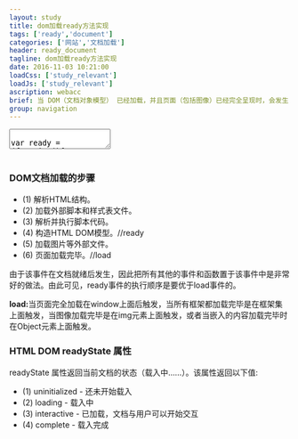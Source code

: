 ```yaml
---
layout: study
title: dom加载ready方法实现
tags: ['ready','document']
categories: ['网站','文档加载']
header: ready_document
tagline: dom加载ready方法实现
date: 2016-11-03 10:21:00
loadCss: ['study_relevant']
loadJs: ['study_relevant']
ascription: webacc
brief: 当 DOM（文档对象模型） 已经加载，并且页面（包括图像）已经完全呈现时，会发生 ready 事件。该事件在文档就绪后发生，ready() 函数规定当 ready 事件发生时执行的代码。
group: navigation
---
```

<pre>
<textarea class="cm_textarea_script">
    
var ready = (function(){

    var DOMContentLoaded,_fn,isReady = false;

    function doScrollCheck() {

        try {
            // 如果是IE低版本的话，可以使用 Diego Perini的这个技巧
            // http://javascript.nwbox.com/IEContentLoaded/
            document.documentElement.doScroll("left");
        } catch(e) {
            setTimeout( doScrollCheck, 1 );
            return;
        }

        handle();
    }
    //firefox，chorme，safari，等等除基于IE内核以外的高级浏览器的添加事件方式
    //DOM2的用法
    if ( document.addEventListener ) {
        DOMContentLoaded = function() {
            document.removeEventListener( "DOMContentLoaded", DOMContentLoaded, false );
            handle();
        };
    //IE处理事件的方式
    } else if ( document.attachEvent ) {
        DOMContentLoaded = function() {
            // 确保body存在，IE的处理方式
            if ( document.readyState === "complete" ) {
                document.detachEvent( "onreadystatechange", DOMContentLoaded );
                handle();
            }
        };
    }
    function handle(){
        if ( isReady ) {
            return;
        }

        _fn();

        isReady = true;

        _fn = null;
    }
    var loadRead = function(fn){

        if(isReady){
            fn.call(document);
            return;
        }

        _fn = fn;

        if ( document.readyState === "complete" ) {
            return setTimeout( handle, 1 );
        }
        //IE9+，firefox，chorme，safari，opera添加事件方式
        //DOM2级事件处理程序
        if ( document.addEventListener ) {
            document.addEventListener( "DOMContentLoaded", DOMContentLoaded, false );
            window.addEventListener( "load", handle, false );
        //IE事件处理程序
        } else if ( document.attachEvent ) {
            document.attachEvent( "onreadystatechange", DOMContentLoaded );
            window.attachEvent( "onload", handle );
            // 如果IE不支持onreadystatechange，可以使用以下方式触发
            // 检测document是否ready
            var toplevel = false;

            try {
                toplevel = window.frameElement == null;
            } catch(e) {}

            if ( document.documentElement.doScroll && toplevel ) {
                doScrollCheck();
            }
        }

    };
    return loadRead;
})();

ready(function(){
    console.log('loaded')
});

</textarea>
</pre>
<div>
<h3>DOM文档加载的步骤</h3>
<ul>
    <li>(1) 解析HTML结构。</li>
    <li>(2) 加载外部脚本和样式表文件。</li>
    <li>(3) 解析并执行脚本代码。</li>
    <li>(4) 构造HTML DOM模型。//ready</li>
    <li>(5) 加载图片等外部文件。</li>
    <li>(6) 页面加载完毕。//load</li>
</ul>
<p>由于该事件在文档就绪后发生，因此把所有其他的事件和函数置于该事件中是非常好的做法。由此可见，ready事件的执行顺序是要优于load事件的。</p>
<p><strong>load:</strong>当页面完全加载在window上面后触发，当所有框架都加载完毕是在框架集上面触发，当图像加载完毕是在img元素上面触发，或者当嵌入的内容加载完毕时在Object元素上面触发。</p>
</div>
<h3>HTML DOM readyState 属性</h3>
<div>
    <p>readyState 属性返回当前文档的状态（载入中……）。该属性返回以下值:</p>
    <ul>
        <li>(1) uninitialized - 还未开始载入</li>
        <li>(2) loading - 载入中</li>
        <li>(3) interactive - 已加载，文档与用户可以开始交互</li>
        <li>(4) complete - 载入完成</li>
    </ul>
<div>